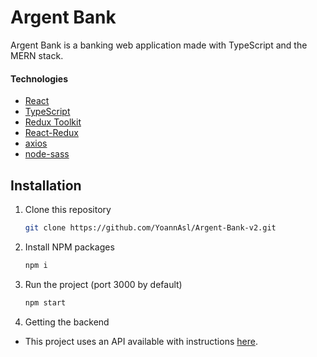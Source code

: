 # Argent Bank
Argent Bank is a banking web application made with TypeScript and the MERN stack.

#### Technologies

-   [React](https://reactjs.org/)
-   [TypeScript](https://www.typescriptlang.org/)
-   [Redux Toolkit](https://redux-toolkit.js.org/)
-   [React-Redux](https://react-redux.js.org/)
-   [axios](https://github.com/axios/axios)
-   [node-sass](https://www.npmjs.com/package/node-sass)

## Installation

1. Clone this repository
    ```sh
    git clone https://github.com/YoannAsl/Argent-Bank-v2.git
    ```
2. Install NPM packages
    ```sh
    npm i
    ```
3. Run the project (port 3000 by default)
    ```sh
    npm start
    ```
4. Getting the backend
- This project uses an API available with instructions [here](https://github.com/YoannAsl/Project-10-Bank-API).
